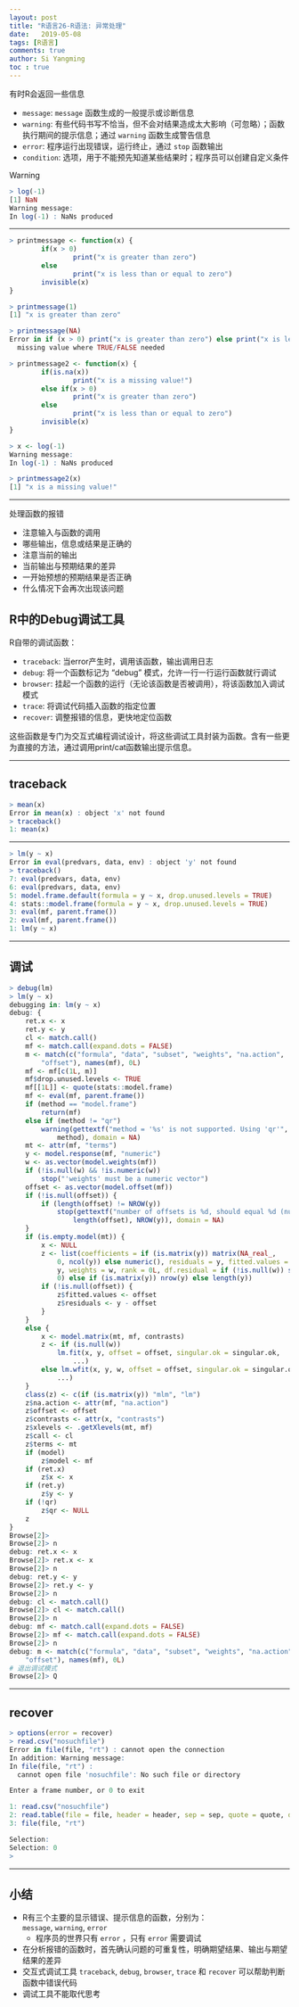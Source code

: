 ```yaml
---
layout: post
title: "R语言26-R语法: 异常处理"
date:   2019-05-08
tags: [R语言]
comments: true
author: Si Yangming
toc : true
---
```


有时R会返回一些信息

*   `message`: `message` 函数生成的一般提示或诊断信息
*   `warning`: 有些代码书写不恰当，但不会对结果造成太大影响（可忽略）；函数执行期间的提示信息；通过 `warning` 函数生成警告信息
*   `error`: 程序运行出现错误，运行终止，通过 `stop` 函数输出
*   `condition`: 选项，用于不能预先知道某些结果时；程序员可以创建自定义条件

Warning

```R
> log(-1)
[1] NaN
Warning message:
In log(-1) : NaNs produced

```

* * *

```R
> printmessage <- function(x) {
        if(x > 0)
                print("x is greater than zero")
        else
                print("x is less than or equal to zero")
        invisible(x)
}

> printmessage(1)
[1] "x is greater than zero"

> printmessage(NA)
Error in if (x > 0) print("x is greater than zero") else print("x is less than or equal to zero") : 
  missing value where TRUE/FALSE needed

> printmessage2 <- function(x) {
        if(is.na(x))
                print("x is a missing value!")
        else if(x > 0)
                print("x is greater than zero")
        else
                print("x is less than or equal to zero")
        invisible(x)
}

> x <- log(-1)
Warning message:
In log(-1) : NaNs produced

> printmessage2(x)
[1] "x is a missing value!"
```

* * *

处理函数的报错

*   注意输入与函数的调用
*   哪些输出，信息或结果是正确的
*   注意当前的输出
*   当前输出与预期结果的差异
*   一开始预想的预期结果是否正确
*   什么情况下会再次出现该问题

## R中的Debug调试工具

R自带的调试函数：
*   `traceback`: 当error产生时，调用该函数，输出调用日志
*   `debug`: 将一个函数标记为 “debug” 模式，允许一行一行运行函数就行调试
*   `browser`: 挂起一个函数的运行（无论该函数是否被调用），将该函数加入调试模式
*   `trace`: 将调试代码插入函数的指定位置
*   `recover`: 调整报错的信息，更快地定位函数

这些函数是专门为交互式编程调试设计，将这些调试工具封装为函数。含有一些更为直接的方法，通过调用print/cat函数输出提示信息。

* * *

## traceback

```R
> mean(x)
Error in mean(x) : object 'x' not found
> traceback()
1: mean(x)
```

* * *

```R
> lm(y ~ x)
Error in eval(predvars, data, env) : object 'y' not found
> traceback()
7: eval(predvars, data, env)
6: eval(predvars, data, env)
5: model.frame.default(formula = y ~ x, drop.unused.levels = TRUE)
4: stats::model.frame(formula = y ~ x, drop.unused.levels = TRUE)
3: eval(mf, parent.frame())
2: eval(mf, parent.frame())
1: lm(y ~ x)
```

* * *

## 调试

```R
> debug(lm)
> lm(y ~ x)
debugging in: lm(y ~ x)
debug: {
    ret.x <- x
    ret.y <- y
    cl <- match.call()
    mf <- match.call(expand.dots = FALSE)
    m <- match(c("formula", "data", "subset", "weights", "na.action", 
        "offset"), names(mf), 0L)
    mf <- mf[c(1L, m)]
    mf$drop.unused.levels <- TRUE
    mf[[1L]] <- quote(stats::model.frame)
    mf <- eval(mf, parent.frame())
    if (method == "model.frame") 
        return(mf)
    else if (method != "qr") 
        warning(gettextf("method = '%s' is not supported. Using 'qr'", 
            method), domain = NA)
    mt <- attr(mf, "terms")
    y <- model.response(mf, "numeric")
    w <- as.vector(model.weights(mf))
    if (!is.null(w) && !is.numeric(w)) 
        stop("'weights' must be a numeric vector")
    offset <- as.vector(model.offset(mf))
    if (!is.null(offset)) {
        if (length(offset) != NROW(y)) 
            stop(gettextf("number of offsets is %d, should equal %d (number of observations)", 
                length(offset), NROW(y)), domain = NA)
    }
    if (is.empty.model(mt)) {
        x <- NULL
        z <- list(coefficients = if (is.matrix(y)) matrix(NA_real_, 
            0, ncol(y)) else numeric(), residuals = y, fitted.values = 0 * 
            y, weights = w, rank = 0L, df.residual = if (!is.null(w)) sum(w != 
            0) else if (is.matrix(y)) nrow(y) else length(y))
        if (!is.null(offset)) {
            z$fitted.values <- offset
            z$residuals <- y - offset
        }
    }
    else {
        x <- model.matrix(mt, mf, contrasts)
        z <- if (is.null(w)) 
            lm.fit(x, y, offset = offset, singular.ok = singular.ok, 
                ...)
        else lm.wfit(x, y, w, offset = offset, singular.ok = singular.ok, 
            ...)
    }
    class(z) <- c(if (is.matrix(y)) "mlm", "lm")
    z$na.action <- attr(mf, "na.action")
    z$offset <- offset
    z$contrasts <- attr(x, "contrasts")
    z$xlevels <- .getXlevels(mt, mf)
    z$call <- cl
    z$terms <- mt
    if (model) 
        z$model <- mf
    if (ret.x) 
        z$x <- x
    if (ret.y) 
        z$y <- y
    if (!qr) 
        z$qr <- NULL
    z
}
Browse[2]> 
Browse[2]> n
debug: ret.x <- x
Browse[2]> ret.x <- x
Browse[2]> n
debug: ret.y <- y
Browse[2]> ret.y <- y
Browse[2]> n
debug: cl <- match.call()
Browse[2]> cl <- match.call()
Browse[2]> n
debug: mf <- match.call(expand.dots = FALSE)
Browse[2]> mf <- match.call(expand.dots = FALSE)
Browse[2]> n
debug: m <- match(c("formula", "data", "subset", "weights", "na.action", 
    "offset"), names(mf), 0L)
# 退出调试模式
Browse[2]> Q
```

* * *

## recover

```R
> options(error = recover)
> read.csv("nosuchfile")
Error in file(file, "rt") : cannot open the connection
In addition: Warning message:
In file(file, "rt") :
  cannot open file 'nosuchfile': No such file or directory

Enter a frame number, or 0 to exit   

1: read.csv("nosuchfile")
2: read.table(file = file, header = header, sep = sep, quote = quote, dec = dec, f
3: file(file, "rt")

Selection: 
Selection: 0
> 
```

* * *

## 小结

*   R有三个主要的显示错误、提示信息的函数，分别为：`message`, `warning`, `error`
    *   程序员的世界只有 `error` ，只有 `error` 需要调试
*   在分析报错的函数时，首先确认问题的可重复性，明确期望结果、输出与期望结果的差异
*   交互式调试工具 `traceback`, `debug`, `browser`, `trace` 和 `recover` 可以帮助判断函数中错误代码
*   调试工具不能取代思考
